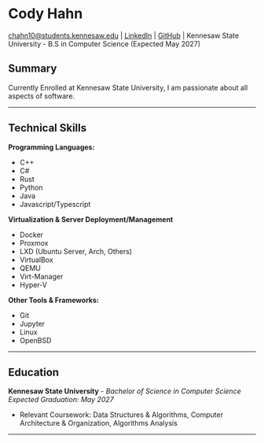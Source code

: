 # Cody Hahn

chahn10@students.kennesaw.edu | [LinkedIn](https://www.linkedin.com/in/cody-hahn-2a70bb281) | [GitHub](https://github.com/codyhahn) | Kennesaw State University - B.S in Computer Science (Expected May 2027)

## Summary
Currently Enrolled at Kennesaw State University, I am passionate about all aspects of software.

---

## Technical Skills
**Programming Languages:**
- C++
- C#
- Rust
- Python
- Java
- Javascript/Typescript

**Virtualization & Server Deployment/Management**
- Docker
- Proxmox
- LXD (Ubuntu Server, Arch, Others)
- VirtualBox
- QEMU
- Virt-Manager
- Hyper-V

**Other Tools & Frameworks:**
- Git
- Jupyter
- Linux
- OpenBSD

---

## Education
**Kennesaw State University** - *Bachelor of Science in Computer Science*
*Expected Graduation: May 2027*
- Relevant Coursework: Data Structures & Algorithms, Computer Architecture & Organization, Algorithms Analysis
---
